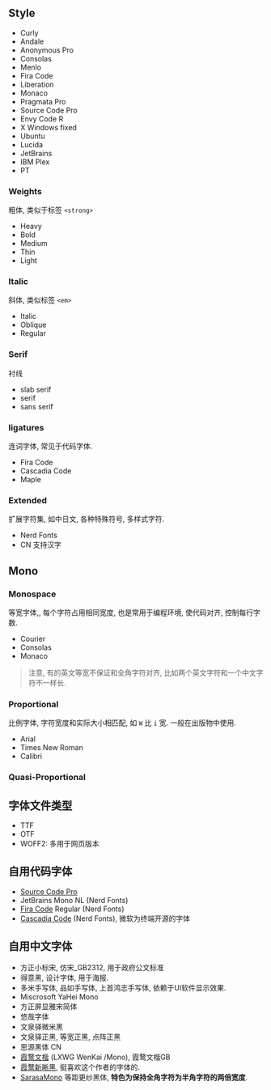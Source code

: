 ## Style
- Curly
- Andale
- Anonymous Pro
- Consolas
- Menlo
- Fira Code
- Liberation
- Monaco
- Pragmata Pro
- Source Code Pro
- Envy Code R
- X Windows fixed
- Ubuntu
- Lucida
- JetBrains
- IBM Plex
- PT

### Weights

粗体, 类似于标签 `<strong>`
- Heavy
- Bold
- Medium
- Thin
- Light

### Italic

斜体, 类似标签 `<em>`
- Italic
- Oblique
- Regular

### Serif

衬线
- slab serif
- serif
- sans serif

### ligatures

连词字体, 常见于代码字体. 

- Fira Code
- Cascadia Code
- Maple

### Extended

扩展字符集, 如中日文, 各种特殊符号, 多样式字符.

- Nerd Fonts
- CN 支持汉字

## Mono

### Monospace 

等宽字体,, 每个字符占用相同宽度, 也是常用于编程环境, 使代码对齐, 控制每行字数.

- Courier
- Consolas
- Monaco

> 注意, 有的英文等宽不保证和全角字符对齐, 比如两个英文字符和一个中文字符不一样长.

### Proportional

比例字体, 字符宽度和实际大小相匹配, 如 `W` 比 `i` 宽. 一般在出版物中使用.

- Arial
- Times New Roman
- Calibri

### Quasi-Proportional

## 字体文件类型

- TTF
- OTF 
- WOFF2: 多用于网页版本

## 自用代码字体

- [Source Code Pro](https://github.com/adobe-fonts/source-code-pro)
- JetBrains Mono NL (Nerd Fonts)
- [Fira Code](https://github.com/tonsky/FiraCode) Regular (Nerd Fonts)
- [Cascadia Code](https://github.com/microsoft/cascadia-code) (Nerd Fonts), 微软为终端开源的字体

## 自用中文字体

- 方正小标宋, 仿宋_GB2312, 用于政府公文标准
- 得意黑, 设计字体, 用于海报.
- 多米手写体, 品如手写体, 上首鸿志手写体, 依赖于UI软件显示效果.
- Miscrosoft YaHei Mono 
- 方正屏显雅宋简体
- 悠哉字体
- 文泉驿微米黑
- 文泉驿正黑, 等宽正黑, 点阵正黑
- 思源黑体 CN
- [霞鹜文楷](https://github.com/lxgw/LxgwWenKai) (LXWG WenKai /Mono), 霞鹜文楷GB
- [霞鹜新晰黑](https://github.com/lxgw/LxgwNeoXiHei), 挺喜欢这个作者的字体的.
- [SarasaMono](https://github.com/be5invis/Sarasa-Gothic) 等距更纱黑体, **特色为保持全角字符为半角字符的两倍宽度**.